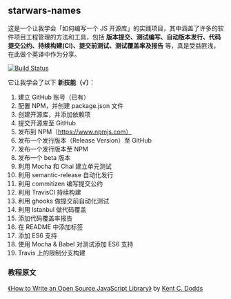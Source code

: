 ## starwars-names
这是一个让我学会「如何编写一个 JS 开源库」的实践项目，其中涵盖了许多的软件项目工程管理的方法和工具，包括 **版本提交、测试编写、自动版本发行、代码提交公约、持续构建(CI)、提交前测试、测试覆盖率及报告** 等，真是受益匪浅，在此做个英译中作为分享。

[![Build Status](https://travis-ci.org/DotHide/starwars-names.svg?branch=master)](https://travis-ci.org/DotHide/starwars-names)

它让我学会了以下 **新技能（√）**：

1. 建立 GitHub 账号（已有）
2. 配置 NPM，并创建 package.json 文件
3. 创建开源库，并添加依赖项
4. 提交开源库至 GitHub
5. 发布到 NPM（https://www.npmjs.com）
6. 发布一个发行版本（Release Version）至 GitHub
7. 发布一个发行版本至 NPM
8. 发布一个 beta 版本
9. 利用 Mocha 和 Chai 建立单元测试
10. 利用 semantic-release 自动化发行
11. 利用 commitizen 编写提交公约
12. 利用 TravisCI 持续构建
13. 利用 ghooks 做提交前自动化测试
14. 利用 Istanbul 做代码覆盖
15. 添加代码覆盖率报告
16. 在 README 中添加标签
17. 添加 ES6 支持
18. 使用 Mocha & Babel 对测试添加 ES6 支持
19. Travis 上的限制分支构建

### 教程原文
[《How to Write an Open Source JavaScript Library》](https://egghead.io/series/how-to-write-an-open-source-javascript-library) by [Kent C. Dodds](http://kentcdodds.com)